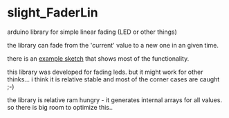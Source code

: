 # slight_FaderLin
arduino library for simple linear fading (LED or other things)

the library can fade from the 'current' value to a new one in an given time.

there is an [example sketch](/examples/slight_FaderLin__test/slight_FaderLin__test.ino) that shows most of the functionality.

this library was developed for fading leds. but it might work for other thinks...
i think it is relative stable and most of the corner cases are caught ;-)

the library is relative ram hungry - it generates internal arrays for all values.
so there is big room to optimize this..
